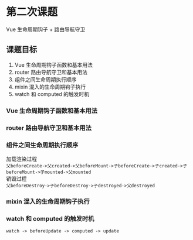 # 第二次课题

Vue 生命周期钩子 + 路由导航守卫

## 课题目标

1. Vue 生命周期钩子函数和基本用法
2. router 路由导航守卫和基本用法
3. 组件之间生命周期执行顺序
4. mixin 混入的生命周期钩子执行
5. watch 和 computed 的触发时机

### Vue 生命周期钩子函数和基本用法
### router 路由导航守卫和基本用法

### 组件之间生命周期执行顺序
加载渲染过程  
`父beforeCreate->父created->父beforeMount->子beforeCreate->子created->子beforeMount->子mounted->父mounted`  
销毁过程  
`父beforeDestroy->子beforeDestroy->子destroyed->父destroyed`  

### mixin 混入的生命周期钩子执行

### watch 和 computed 的触发时机
`watch -> beforeUpdate -> computed -> update`